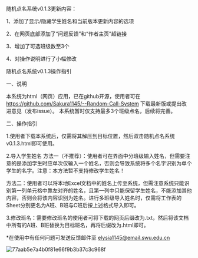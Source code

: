 随机点名系统v0.1.3更新内容：

1、添加了显示/隐藏学生姓名和当前版本更新内容的选项

2、在网页底部添加了“问题反馈”和“作者主页”超链接

3、增加了可选班级数至3个

4、对操作说明进行了小幅修改

随机点名系统v0.1.3操作指引

一、说明

本系统为html（网页）应用，已在github开源，使用者可在 https://github.com/Sakura1145/--Random-Call-System 下载最新版或提出改进意见（发布issue）。
本系统暂时仅支持最多3个班级点名，后续将完善。

二、操作指引

1.使用者下载本系统后，仅需将其解压到目标位置，然后双击随机点名系统v0.1.3.html即可使用。

2.导入学生姓名
方法一（不推荐）：使用者可在界面中分班级输入姓名，但需要注意的是添加学生时应单次仅输入一个姓名，否则会导致系统将多个名字识别为单个学生的名字。注意：本方法暂不支持修改学生姓名！

方法二：使用者可以将本地Excel文档中的姓名上传至系统，但需注意系统只能识别第一列单元格中靠左对齐的姓名，且第一列中只能保留学生姓名，不能添加其他内容，否则会将该内容识别为姓名。进行多班级导入姓名时，仅需将工作表的Sheet分别更名为A班、B班与C班后按上述格式导入即可。

3.修改班名：需要修改班名的使用者可将下载的网页后缀改为.txt，然后将该文档中所有的A班、B班替换为目标班名，再将后缀改为.html即可。


*在使用中有任何问题可发送反馈邮件至 elysia1145@email.swu.edu.cn

![77aab5e7a4b0f81e66f9b3b37c3c968f](https://github.com/Sakura1145/--Random-Call-System/assets/137955819/821f8aae-af8d-4070-b85e-a4a66dd5d4af)
